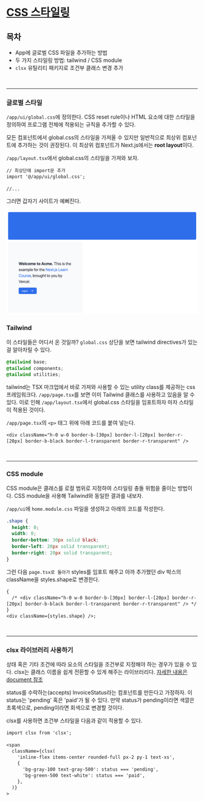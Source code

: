 # [CSS 스타일링](https://nextjs.org/learn/dashboard-app/css-styling)

## 목차

- App에 글로벌 CSS 파일을 추가하는 방법
- 두 가지 스타일링 방법: tailwind / CSS module
- `clsx` 유틸리티 패키지로 조건부 클래스 변경 추가

<br/>

---

### 글로벌 스타일

`/app/ui/global.css`에 정의한다. CSS reset rule이나 HTML 요소에 대한 스타일을 정의하여 프로그램 전체에 적용되는 규칙을 추가할 수 있다.

모든 컴포넌트에서 global.css의 스타일을 가져올 수 있지만 일반적으로 최상위 컴포넌트에 추가하는 것이 권장된다. 이 최상위 컴포넌트가 Next.js에서는 **root layout**이다.

`/app/layout.tsx`에서 global.css의 스타일을 가져와 보자.

```tsx
// 최상단에 import문 추가
import '@/app/ui/global.css';

//...
```

그러면 갑자기 사이트가 예뻐진다.

![Alt text](./import-global-css.png)

### Tailwind

이 스타일들은 어디서 온 것일까? `global.css` 상단을 보면 tailwind directives가 있는 걸 알아차릴 수 있다.

```css
@tailwind base;
@tailwind components;
@tailwind utilities;
```

tailwind는 TSX 마크업에서 바로 가져와 사용할 수 있는 utility class를 제공하는 css 프레임워크다. `/app/page.tsx`를 보면 이미 Tailwind 클래스를 사용하고 있음을 알 수 있다. 이로 인해 `/app/layout.tsx`에서 global.css 스타일을 임포트하자 마자 스타일이 적용된 것이다.

`/app/page.tsx`의 `<p>` 태그 위에 아래 코드를 붙여 넣는다.

```tsx
<div className="h-0 w-0 border-b-[30px] border-l-[20px] border-r-[20px] border-b-black border-l-transparent border-r-transparent" />
```

<br/>

---

### CSS module

CSS module은 클래스를 로컬 범위로 지정하여 스타일링 충돌 위험을 줄이는 방법이다. CSS module을 사용해 Tailwind와 동일한 결과를 내보자.

`/app/ui`에 `home.module.css` 파일을 생성하고 아래의 코드를 작성한다.

```css
.shape {
  height: 0;
  width: 0;
  border-bottom: 30px solid black;
  border-left: 20px solid transparent;
  border-right: 20px solid transparent;
}
```

그런 다음 `page.tsx로 돌아가` styles를 임포트 해주고 아까 추가했던 div 박스의 className을 styles.shape로 변경한다.

```tsx
{
  /* <div className="h-0 w-0 border-b-[30px] border-l-[20px] border-r-[20px] border-b-black border-l-transparent border-r-transparent" /> */
}
<div className={styles.shape} />;
```

<br/>

---

### clsx 라이브러리 사용하기

상태 혹은 기타 조건에 따라 요소의 스타일을 조건부로 지정해야 하는 경우가 있을 수 있다. clsx는 클래스 이름을 쉽게 전환할 수 있게 해주는 라이브러리다. [자세한 내용은 document 참조](https://github.com/lukeed/clsx)

status를 수락하는(accepts) InvoiceStatus라는 컴포넌트를 만든다고 가정하자. 이 status는 'pending' 혹은 'paid'가 될 수 있다. 만약 status가 pending이라면 색깔은 초록색으로, pending이라면 회색으로 변경할 것이다.

clsx를 사용하면 조건부 스타일을 다음과 같이 적용할 수 있다.

```tsx
import clsx from 'clsx';

<span
  className={clsx(
    'inline-flex items-center rounded-full px-2 py-1 text-xs',
    {
      'bg-gray-100 text-gray-500': status === 'pending',
      'bg-green-500 text-white': status === 'paid',
    },
  )}
>
```
